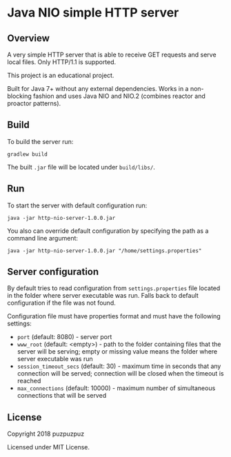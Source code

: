 # Java NIO simple HTTP server

## Overview

A very simple HTTP server that is able to receive GET requests and serve local files.
Only HTTP/1.1 is supported.

This project is an educational project.

Built for Java 7+ without any external dependencies.
Works in a non-blocking fashion and uses Java NIO and NIO.2 (combines reactor and 
proactor patterns).

## Build

To build the server run:

```
gradlew build
```

The built `.jar` file will be located under `build/libs/`.

## Run

To start the server with default configuration run:

```
java -jar http-nio-server-1.0.0.jar
```

You also can override default configuration by specifying the path as 
a command line argument:

```
java -jar http-nio-server-1.0.0.jar "/home/settings.properties"
```

## Server configuration

By default tries to read configuration from `settings.properties` file located in the 
folder where server executable was run.
Falls back to default configuration if the file was not found.

Configuration file must have properties format and must have the following settings:

* `port` (default: 8080) - server port
* `www_root` (default: <empty\>) - path to the folder containing files that 
the server will be serving; empty or missing value means the folder where
server executable was run
* `session_timeout_secs` (default: 30) - maximum time in seconds that 
any connection will be served; connection will be closed when the timeout 
is reached
* `max_connections` (default: 10000) - maximum number of simultaneous 
connections that will be served

## License

Copyright 2018 puzpuzpuz

Licensed under MIT License.
